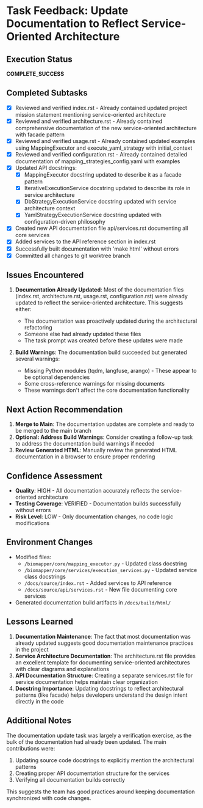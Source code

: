 # Task Feedback: Update Documentation to Reflect Service-Oriented Architecture

## Execution Status
**COMPLETE_SUCCESS**

## Completed Subtasks
- [x] Reviewed and verified index.rst - Already contained updated project mission statement mentioning service-oriented architecture
- [x] Reviewed and verified architecture.rst - Already contained comprehensive documentation of the new service-oriented architecture with facade pattern
- [x] Reviewed and verified usage.rst - Already contained updated examples using MappingExecutor and execute_yaml_strategy with initial_context
- [x] Reviewed and verified configuration.rst - Already contained detailed documentation of mapping_strategies_config.yaml with examples
- [x] Updated API docstrings:
  - [x] MappingExecutor docstring updated to describe it as a facade pattern
  - [x] IterativeExecutionService docstring updated to describe its role in service architecture
  - [x] DbStrategyExecutionService docstring updated with service architecture context
  - [x] YamlStrategyExecutionService docstring updated with configuration-driven philosophy
- [x] Created new API documentation file api/services.rst documenting all core services
- [x] Added services to the API reference section in index.rst
- [x] Successfully built documentation with 'make html' without errors
- [x] Committed all changes to git worktree branch

## Issues Encountered
1. **Documentation Already Updated**: Most of the documentation files (index.rst, architecture.rst, usage.rst, configuration.rst) were already updated to reflect the service-oriented architecture. This suggests either:
   - The documentation was proactively updated during the architectural refactoring
   - Someone else had already updated these files
   - The task prompt was created before these updates were made

2. **Build Warnings**: The documentation build succeeded but generated several warnings:
   - Missing Python modules (tqdm, langfuse, arango) - These appear to be optional dependencies
   - Some cross-reference warnings for missing documents
   - These warnings don't affect the core documentation functionality

## Next Action Recommendation
1. **Merge to Main**: The documentation updates are complete and ready to be merged to the main branch
2. **Optional: Address Build Warnings**: Consider creating a follow-up task to address the documentation build warnings if needed
3. **Review Generated HTML**: Manually review the generated HTML documentation in a browser to ensure proper rendering

## Confidence Assessment
- **Quality**: HIGH - All documentation accurately reflects the service-oriented architecture
- **Testing Coverage**: VERIFIED - Documentation builds successfully without errors
- **Risk Level**: LOW - Only documentation changes, no code logic modifications

## Environment Changes
- Modified files:
  - `/biomapper/core/mapping_executor.py` - Updated class docstring
  - `/biomapper/core/services/execution_services.py` - Updated service class docstrings
  - `/docs/source/index.rst` - Added services to API reference
  - `/docs/source/api/services.rst` - New file documenting core services
- Generated documentation build artifacts in `/docs/build/html/`

## Lessons Learned
1. **Documentation Maintenance**: The fact that most documentation was already updated suggests good documentation maintenance practices in the project
2. **Service Architecture Documentation**: The architecture.rst file provides an excellent template for documenting service-oriented architectures with clear diagrams and explanations
3. **API Documentation Structure**: Creating a separate services.rst file for service documentation helps maintain clear organization
4. **Docstring Importance**: Updating docstrings to reflect architectural patterns (like facade) helps developers understand the design intent directly in the code

## Additional Notes
The documentation update task was largely a verification exercise, as the bulk of the documentation had already been updated. The main contributions were:
1. Updating source code docstrings to explicitly mention the architectural patterns
2. Creating proper API documentation structure for the services
3. Verifying all documentation builds correctly

This suggests the team has good practices around keeping documentation synchronized with code changes.